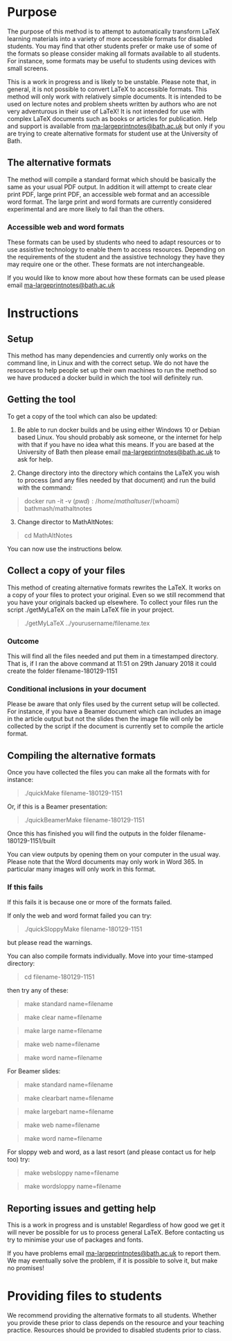 # Purpose

The purpose of this method is to attempt to automatically 
transform LaTeX learning materials into a variety of more accessible
formats for disabled students. You may find that other students
prefer or make use of some of the formats so please consider making
all formats available to all students. For instance, some formats
may be useful to students using devices with small screens. 

This is a work in progress and is likely to be unstable. Please note
that, in general, it is not possible to convert LaTeX to accessible
formats. This method will only work with relatively simple documents.
It is intended to be used on lecture notes and problem sheets written
by authors who are not very adventurous in their use of LaTeX!
It is not intended for use with complex LaTeX documents such as books or 
articles for publication. Help and support is available from 
ma-largeprintnotes@bath.ac.uk but only if you are trying to 
create alternative formats for student use at the University of Bath.

## The alternative formats

The method will compile a standard format which should be basically
the same as your usual PDF output. In addition it will attempt to
create clear print PDF, large print PDF, an accessible web format 
and an accessible word format. The large print and word formats
are currently considered experimental and are more likely to fail
than the others. 

### Accessible web and word formats

These formats can be used by students who need to adapt resources 
or to use assistive technology to enable them to access resources. 
Depending on the requirements of the student and the assistive 
technology they have they may require one or the other. These formats
are not interchangeable. 

If you would like to know more about how these formats can be
used please email ma-largeprintnotes@bath.ac.uk

# Instructions

## Setup

This method has many dependencies and currently only works on the
command line, in Linux and with the correct setup. We do not have
the resources to help people set up their own machines to run
the method so we have produced a docker build in which the tool 
will definitely run. 

## Getting the tool 

To get a copy of the tool which can also be updated:
1. Be able to run docker builds and be using either Windows 10 or Debian based Linux. You should probably ask someone, or the internet for help with that if you have no idea what this means. If you are based at the University of Bath then please email ma-largeprintnotes@bath.ac.uk to ask for help. 

2. Change directory into the directory which contains the LaTeX you wish to process (and any files needed by that document) and run the build with the command:

> docker run -it -v $(pwd):/home/mathaltuser/$(whoami) bathmash/mathaltnotes

3. Change director to MathAltNotes:

> cd MathAltNotes

You can now use the instructions below. 

## Collect a copy of your files

This method of creating alternative formats rewrites the LaTeX.
It works on a copy of your files to protect your original. Even so
we still recommend that you have your originals backed up elsewhere.
To collect your files run the script ./getMyLaTeX 
on the main LaTeX file in your project. 

> ./getMyLaTeX ../yourusername/filename.tex

### Outcome

This will find all the files needed and put them in a timestamped
directory. That is, if I ran the above command at 11:51 on 29th 
January 2018 it could create the folder filename-180129-1151

### Conditional inclusions in your document

Please be aware that only files used by the current setup will be
collected. For instance, if you have a Beamer document which can
includes an image in the article output but not the slides then
the image file will only be collected by the script if the
document is currently set to compile the article format.

## Compiling the alternative formats

Once you have collected the files you can make all the formats with
for instance:
> ./quickMake filename-180129-1151

Or, if this is a Beamer presentation:
> ./quickBeamerMake filename-180129-1151

Once this has finished you will find the outputs in the folder
filename-180129-1151/built

You can view outputs by opening them on your computer in the usual way.
Please note that the Word documents
may only work in Word 365. In particular many images will only 
work in this format. 

### If this fails

If this fails it is because one or more of the formats failed. 

If only the web and word format failed you can try:
> ./quickSloppyMake filename-180129-1151

but please read the warnings. 

You can also compile formats individually. Move into your time-stamped
directory:
> cd filename-180129-1151

then try any of these:
> make standard name=filename

> make clear name=filename

> make large name=filename

> make web name=filename

> make word name=filename

For Beamer slides:
> make standard name=filename

> make clearbart name=filename

> make largebart name=filename

> make web name=filename

> make word name=filename

For sloppy web and word, as a last resort (and please contact us for 
help too) try:
> make websloppy name=filename

> make wordsloppy name=filename

## Reporting issues and getting help

This is a work in progress and is unstable! Regardless of how good we
get it will never be possible for us to process general LaTeX. Before
contacting us try to minimise your use of packages and fonts. 
 
If you have problems email ma-largeprintnotes@bath.ac.uk to report them.
We may eventually solve the problem, if it is possible to solve it,
but make no promises!

# Providing files to students

We recommend providing the alternative formats to all students.
Whether you provide these prior to class depends on the 
resource and your teaching practice. Resources should be provided
to disabled students prior to class. 

